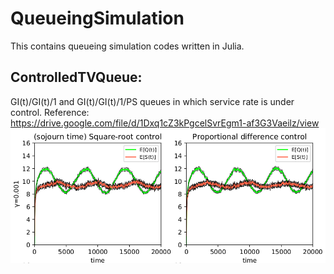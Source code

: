 # QueueingSimulation
This contains queueing simulation codes written in Julia.

## ControlledTVQueue:
GI(t)/GI(t)/1 and GI(t)/GI(t)/1/PS queues in which service rate is under control.
Reference: https://drive.google.com/file/d/1Dxq1cZ3kPgcelSvrEgm1-af3G3Vaeilz/view
![Alt text](/ControlledTVQueue/plots/sample_plot.png)
